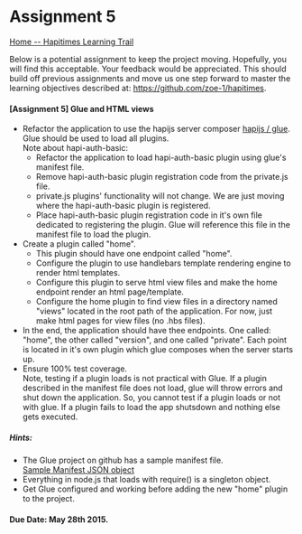 # Assignment 5

[Home -- Hapitimes Learning Trail](../index.html)


Below is a potential assignment to keep the project moving.
Hopefully, you will find this acceptable.  Your feedback would be appreciated. 
This should build off previous assignments and move us one step forward to master the learning objectives described at: https://github.com/zoe-1/hapitimes.

#### [Assignment 5] Glue and HTML views
*  Refactor the application to use the hapijs server composer  [hapijs / glue](https://github.com/hapijs/glue).  <br/>Glue should be used to load all plugins.<br/>
   Note about hapi-auth-basic: 
   * Refactor the application to load hapi-auth-basic plugin using glue's manifest file.  
   * Remove hapi-auth-basic plugin registration code from the private.js file.
   * private.js plugins' functionality will not change.  We are just moving where the 
     hapi-auth-basic plugin is registered.  
   * Place hapi-auth-basic plugin registration code in it's own file dedicated to registering the plugin.
   Glue will reference this file in the manifest file to load the plugin. 
*  Create a plugin called "home".
   * This plugin should have one endpoint called "home".
   * Configure the plugin to use handlebars template rendering engine to render html templates.
   * Configure this plugin to serve html view files and make the home endpoint render an html page/template.
   *  Configure the home plugin to find view files in a directory named "views" located in
   the root path of the application. For now, just make html pages for view files (no .hbs files).
*  In the end, the application should have thee endpoints. One called: "home", 
   the other called "version", and one called "private". Each point is located in it's own plugin 
   which glue composes when the server starts up. 
*  Ensure 100% test coverage.<br/>
   Note, testing if a plugin loads is not practical with Glue. 
   If a plugin described in the manifest file does not load, glue will throw errors and shut down the application.
   So, you cannot test if a plugin loads or not with glue.  If a plugin fails to load the app shutsdown and nothing else gets executed. 

##### Hints:
* The Glue project on github has a sample manifest file.<br/>
   [Sample Manifest JSON object](https://github.com/hapijs/glue/blob/master/lib/index.js)
* Everything in node.js that loads with require() is a singleton object.
* Get Glue configured and working before adding the new "home" plugin to the project.

#### Due Date: May 28th 2015.


